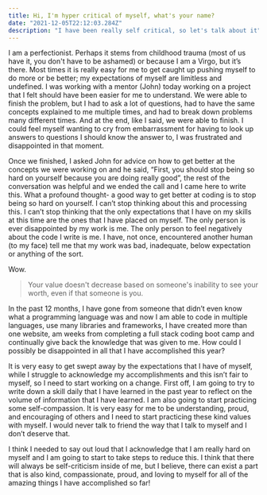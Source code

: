 ```yaml
---
title: Hi, I'm hyper critical of myself, what's your name? 
date: "2021-12-05T22:12:03.284Z"
description: "I have been really self critical, so let's talk about it"
---
```


I am a perfectionist. Perhaps it stems from childhood trauma (most of us have it, you don't have to be ashamed) or because I am
a Virgo, but it’s there. Most times it is really easy for me to get caught up pushing myself to do more or be better; my expectations of myself are limitless and undefined. I was working with a mentor (John) today working on a project that I felt should have been easier for me to understand. We were able to finish the problem, but I had to ask a lot of questions, had to have the same concepts explained to me multiple times, and had to break down problems many different times. And at the end, like I said, we were able to finish. I could feel myself wanting to cry from embarrassment for having to look up answers to questions I should know the answer to, I was frustrated and disappointed in that moment.

Once we finished, I asked John for advice on how to get better at the concepts we were working on and he said, “First, you should stop being so hard on yourself because you are doing really good”, the rest of the conversation was helpful and we ended the call and I came here to write this. What a profound thought- a good way to get better at coding is to stop being so hard on yourself. 
I can’t stop thinking about this and processing this. I can’t stop thinking that the only expectations that I have on my skills at this time are the ones that I have placed on myself. The only person is ever disappointed by my work is me. The only person to feel negatively about the code I write is me. I have, not once, encountered another human (to my face) tell me that my work was bad, inadequate, below expectation or anything of the sort. 

Wow. 

>Your value doesn't decrease based on 
>someone's inability to see your worth, 
>even if that someone is you.

In the past 12 months, I have gone from someone that didn’t even know what a programming language was and now I am able to code in multiple languages, use many libraries and frameworks, I have created more than one website, am weeks from completing a full stack coding boot camp and continually give back the knowledge that was given to me. How could I possibly be disappointed in all that I have accomplished this year?

It is very easy to get swept away by the expectations that I have of myself, while I struggle to acknowledge my accomplishments and this isn’t fair to myself, so I need to start working on a change. First off, I am going to try to write down a skill daily that I have learned in the past year to reflect on the volume of information that I have learned. I am also going to start practicing some self-compassion. It is very easy for me to be understanding, proud, and encouraging of others and I need to start practicing these kind values with myself.  I would never talk to friend the way that I talk to myself and I don’t deserve that.

I think I needed to say out loud that I acknowledge that I am really hard on myself and I am going to start to take steps to reduce this. I think that there will always be self-criticism inside of me, but I believe, there can exist a part that is also kind, compassionate, proud, and loving to myself for all of the amazing things I have accomplished so far!

